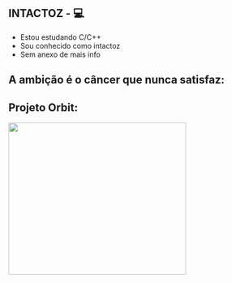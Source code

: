 


## INTACTOZ - :computer: 

- Estou estudando C/C++
- Sou conhecido como intactoz
- Sem anexo de mais info



## A ambição é o câncer que nunca satisfaz:



## Projeto Orbit:
[<img align="center" width="350" height="300" src="https://github.com/INTACTOZ/INTACTOZin/blob/main/infiorbit.png">](https://discord.gg/WN5Vwr9kVp)
